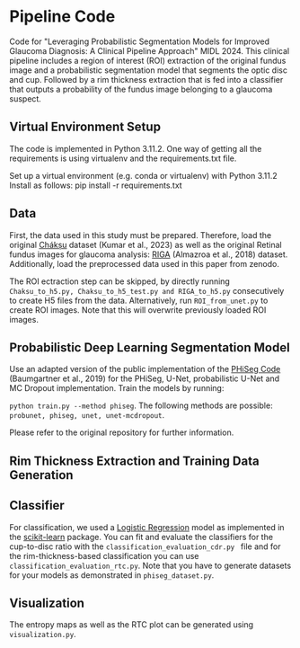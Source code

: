 # Pipeline Code
Code for "Leveraging Probabilistic Segmentation Models for Improved Glaucoma Diagnosis: A Clinical Pipeline Approach" MIDL 2024.
This clinical pipeline includes a region of interest (ROI) extraction of the original fundus image and a probabilistic segmentation model that segments the optic disc and cup. Followed by a rim thickness extraction that is fed into a classifier that outputs a probability of the fundus image belonging to a glaucoma suspect.

## Virtual Environment Setup
The code is implemented in Python 3.11.2. One way of getting all the requirements is using virtualenv and the requirements.txt file.

Set up a virtual environment (e.g. conda or virtualenv) with Python 3.11.2
Install as follows:
pip install -r requirements.txt

## Data
First, the data used in this study must be prepared. Therefore, load the original [Chákṣu](https://www.nature.com/articles/s41597-023-01943-4) dataset (Kumar et al., 2023) as well as the original Retinal fundus images for glaucoma analysis: [RIGA](https://deepblue.lib.umich.edu/data/concern/data_sets/3b591905z) (Almazroa et al., 2018) dataset. Additionally, load the preprocessed data used in this paper from zenodo.

The ROI ectraction step can be skipped, by directly running ```Chaksu_to_h5.py, Chaksu_to_h5_test.py and RIGA_to_h5.py``` consecutively to create H5 files from the data. Alternatively, run ```ROI_from_unet.py``` to create ROI images. Note that this will overwrite previously loaded ROI images.

## Probabilistic Deep Learning Segmentation Model
Use an adapted version of the public implementation of the [PHiSeg Code](https://github.com/baumgach/PHiSeg-code) (Baumgartner et al., 2019) for the PHiSeg, U-Net, probabilistic U-Net and MC Dropout implementation. Train the models by running:

```python train.py --method phiseg```. The following methods are possible: ```probunet, phiseg, unet, unet-mcdropout```.

Please refer to the original repository for further information. 

## Rim Thickness Extraction and Training Data Generation

## Classifier
For classification, we used a [Logistic Regression](https://scikit-learn.org/stable/modules/generated/sklearn.linear_model.LogisticRegression.html) model as implemented in the [scikit-learn](https://scikit-learn.org/stable/index.html) package. You can fit and evaluate the classifiers for the cup-to-disc ratio with the ```classification_evaluation_cdr.py ``` file and for the rim-thickness-based classification you can use ```classification_evaluation_rtc.py```. Note that you have to generate datasets for your models as demonstrated in ```phiseg_dataset.py```.

## Visualization
The entropy maps as well as the RTC plot can be generated using ```visualization.py```.

